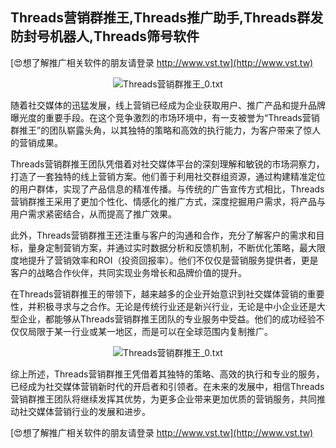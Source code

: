 ## **Threads营销群推王,Threads推广助手,Threads群发防封号机器人,Threads筛号软件**

[😍想了解推广相关软件的朋友请登录 http://www.vst.tw](http://www.vst.tw)

 <center><img src="https://vst.tw/MP4/tuiguang/png/7.png" alt="Threads营销群推王_0.txt"></center>

随着社交媒体的迅猛发展，线上营销已经成为企业获取用户、推广产品和提升品牌曝光度的重要手段。在这个竞争激烈的市场环境中，有一支被誉为“Threads营销群推王”的团队崭露头角，以其独特的策略和高效的执行能力，为客户带来了惊人的营销成果。

Threads营销群推王团队凭借着对社交媒体平台的深刻理解和敏锐的市场洞察力，打造了一套独特的线上营销方案。他们善于利用社交群组资源，通过构建精准定位的用户群体，实现了产品信息的精准传播。与传统的广告宣传方式相比，Threads营销群推王采用了更加个性化、情感化的推广方式，深度挖掘用户需求，将产品与用户需求紧密结合，从而提高了推广效果。

此外，Threads营销群推王还注重与客户的沟通和合作，充分了解客户的需求和目标，量身定制营销方案，并通过实时数据分析和反馈机制，不断优化策略，最大限度地提升了营销效率和ROI（投资回报率）。他们不仅仅是营销服务提供者，更是客户的战略合作伙伴，共同实现业务增长和品牌价值的提升。

在Threads营销群推王的带领下，越来越多的企业开始意识到社交媒体营销的重要性，并积极寻求与之合作。无论是传统行业还是新兴行业，无论是中小企业还是大型企业，都能够从Threads营销群推王团队的专业服务中受益。他们的成功经验不仅仅局限于某一行业或某一地区，而是可以在全球范围内复制推广。

 <center><img src="https://vst.tw/MP4/tuiguang/png/7.png" alt="Threads营销群推王_0.txt"></center>

综上所述，Threads营销群推王凭借着其独特的策略、高效的执行和专业的服务，已经成为社交媒体营销新时代的开启者和引领者。在未来的发展中，相信Threads营销群推王团队将继续发挥其优势，为更多企业带来更加优质的营销服务，共同推动社交媒体营销行业的发展和进步。

[😍想了解推广相关软件的朋友请登录 http://www.vst.tw](http://www.vst.tw)



